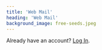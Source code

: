 ```yaml
---
title: 'Web Mail'
heading: 'Web Mail'
background_image: free-seeds.jpeg
---
```


Already have an account? [Log In](https://mail.nonamebox.org/).